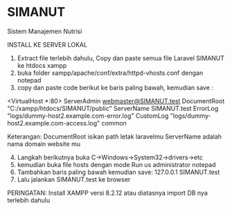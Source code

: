 # SIMANUT
Sistem Manajemen Nutrisi

INSTALL KE SERVER LOKAL
1. Extract file terlebih dahulu, Copy dan paste semua file Laravel SIMANUT ke htdocs xampp
2. buka folder xampp/apache/conf/extra/httpd-vhosts.conf dengan notepad
3. copy dan paste code berikut ke baris paling bawah, kemudian save :
   
<VirtualHost *:80>
	ServerAdmin webmaster@SIMANUT.test
	DocumentRoot "C:/xampp/htdocs/SIMANUT/public"
	ServerName SIMANUT.test
	ErrorLog "logs/dummy-host2.example.com-error.log"
	CustomLog "logs/dummy-host2.example.com-access.log" common
 </VirtualHost>

Keterangan:
DocumentRoot isikan path letak laravelmu
ServerName adalah nama domain website mu

4. Langkah berikutnya buka C->Windows->System32->drivers->etc
5. kemudian buka file hosts dengan mode Run us administrator notepad
6. Tambahkan baris paling bawah kemudian save:
	127.0.0.1	SIMANUT.test
7. Lalu jalankan SIMANUT.test ke browser

PERINGATAN:
Install XAMPP versi 8.2.12 atau diatasnya
import DB nya terlebih dahulu
